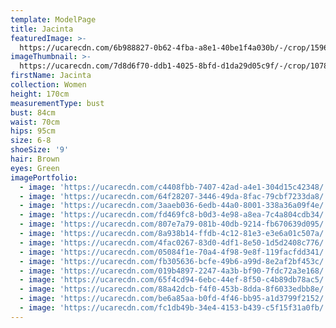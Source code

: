 ```yaml
---
template: ModelPage
title: Jacinta
featuredImage: >-
  https://ucarecdn.com/6b988827-0b62-4fba-a8e1-40be1f4a030b/-/crop/1596x1022/0,610/-/preview/
imageThumbnail: >-
  https://ucarecdn.com/7d8d6f70-ddb1-4025-8bfd-d1da29d05c9f/-/crop/1078x1655/179,0/-/preview/
firstName: Jacinta
collection: Women
height: 170cm
measurementType: bust
bust: 84cm
waist: 70cm
hips: 95cm
size: 6-8
shoeSize: '9'
hair: Brown
eyes: Green
imagePortfolio:
  - image: 'https://ucarecdn.com/c4408fbb-7407-42ad-a4e1-304d15c42348/'
  - image: 'https://ucarecdn.com/64f28207-3446-49da-8fac-79cbf7233da8/'
  - image: 'https://ucarecdn.com/3aaeb036-6edb-44a0-8001-338a36a09f4e/'
  - image: 'https://ucarecdn.com/fd469fc8-b0d3-4e98-a8ea-7c4a804cdb34/'
  - image: 'https://ucarecdn.com/807e7a79-081b-40db-9214-fb670639d095/'
  - image: 'https://ucarecdn.com/8a938b14-ffdb-4c12-81e3-e3e6a01c507a/'
  - image: 'https://ucarecdn.com/4fac0267-83d0-4df1-8e50-1d5d2408c776/'
  - image: 'https://ucarecdn.com/05084f1e-70a4-4f98-9e8f-119facfdd341/'
  - image: 'https://ucarecdn.com/fb305636-bcfe-49b6-a99d-8e2af2bf453c/'
  - image: 'https://ucarecdn.com/019b4897-2247-4a3b-bf90-7fdc72a3e168/'
  - image: 'https://ucarecdn.com/65f4cd94-6ebc-44ef-8f50-c4b89db78ac5/'
  - image: 'https://ucarecdn.com/88a42dcb-f4f0-453b-8dda-8f6033edbb8e/'
  - image: 'https://ucarecdn.com/be6a85aa-b0fd-4f46-bb95-a1d3799f2152/'
  - image: 'https://ucarecdn.com/fc1db49b-34e4-4153-b439-c5f15f31a0fb/'
---
```


